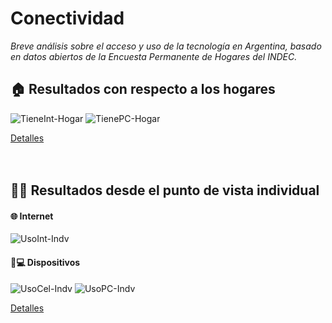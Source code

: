 # Conectividad
_Breve análisis sobre el acceso y uso de la tecnología en Argentina, basado en datos abiertos de la Encuesta Permanente de Hogares del INDEC._ 

## 🏠 Resultados con respecto a los hogares
![TieneInt-Hogar](https://user-images.githubusercontent.com/113639622/193968825-de6be6b1-5b33-47a4-9554-8c2b696f0ce3.jpg)
![TienePC-Hogar](https://user-images.githubusercontent.com/113639622/193968835-05c14200-140b-42ec-82a2-333cbf1e07fe.jpg)

[Detalles](https://github.com/marcosbutti/Conectividad/blob/main/Acceso%20a%20tecnolog%C3%ADas.ipynb)
<br><br><br>
## 👨‍💻 Resultados desde el punto de vista individual 
#### 🌐 Internet
![UsoInt-Indv](https://user-images.githubusercontent.com/113639622/193968843-fbef7ca6-20ef-4664-980b-891f89f7ed47.jpg) 
#### 📱💻 Dispositivos 
![UsoCel-Indv](https://user-images.githubusercontent.com/113639622/193968836-fa2f4c79-406d-468d-b541-ecd456384da0.jpg)
![UsoPC-Indv](https://user-images.githubusercontent.com/113639622/193968846-f0c19ba4-f4a6-43e8-b033-7dcc562bb45c.jpg)

[Detalles](https://github.com/marcosbutti/Conectividad/blob/main/Uso%20de%20tecnolog%C3%ADas.ipynb)
